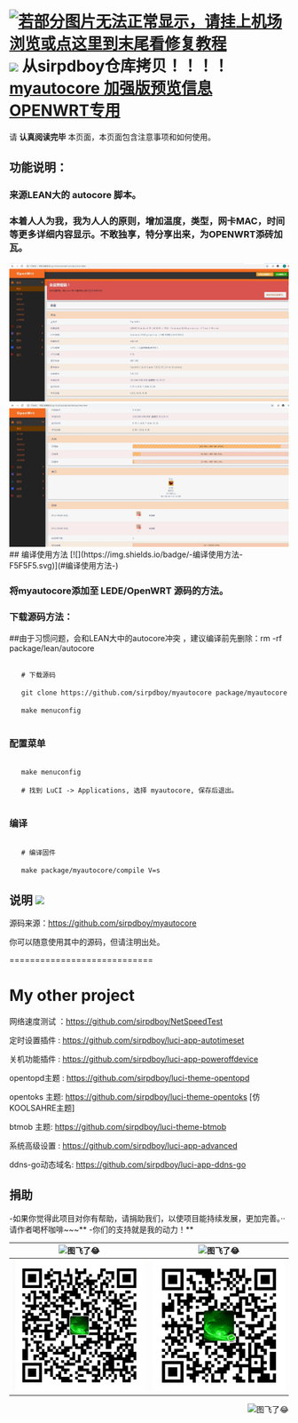 [![若部分图片无法正常显示，请挂上机场浏览或点这里到末尾看修复教程](https://visitor-badge.glitch.me/badge?page_id=sirpdboy-visitor-badge)](#解决-github-网页上图片显示失败的问题) [![](https://img.shields.io/badge/TG群-点击加入-FFFFFF.svg)](https://t.me/joinchat/AAAAAEpRF88NfOK5vBXGBQ)
从sirpdboy仓库拷贝！！！！
[myautocore 加强版预览信息OPENWRT专用](https://github.com/sirpdboy/myautocore)
======================
请 **认真阅读完毕** 本页面，本页面包含注意事项和如何使用。

## 功能说明：

###  来源LEAN大的  autocore 脚本。

###  本着人人为我，我为人人的原则，增加温度，类型，网卡MAC，时间等更多详细内容显示。不敢独享，特分享出来，为OPENWRT添砖加瓦。

<img src="doc/1.jpg" >
<img src="doc/2.jpg" >
## 编译使用方法 [![](https://img.shields.io/badge/-编译使用方法-F5F5F5.svg)](#编译使用方法-)


### 将myautocore添加至 LEDE/OpenWRT 源码的方法。

### 下载源码方法：

##由于习惯问题，会和LEAN大中的autocore冲突 ，建议编译前先删除：rm -rf package/lean/autocore

 ```Brach
 
    # 下载源码

    git clone https://github.com/sirpdboy/myautocore package/myautocore
	
    make menuconfig
	
 ``` 
 
### 配置菜单

 ```Brach
 
    make menuconfig
	
	# 找到 LuCI -> Applications, 选择 myautocore, 保存后退出。
	
 ``` 
### 编译

 ```Brach 
 
    # 编译固件
	
    make package/myautocore/compile V=s
 ```

## 说明 [![](https://img.shields.io/badge/-说明-F5F5F5.svg)](#说明-)

源码来源：https://github.com/sirpdboy/myautocore

你可以随意使用其中的源码，但请注明出处。

============================


# My other project

网络速度测试 ：https://github.com/sirpdboy/NetSpeedTest

定时设置插件 : https://github.com/sirpdboy/luci-app-autotimeset

关机功能插件 : https://github.com/sirpdboy/luci-app-poweroffdevice

opentopd主题 : https://github.com/sirpdboy/luci-theme-opentopd

opentoks 主题: https://github.com/sirpdboy/luci-theme-opentoks [仿KOOLSAHRE主题]

btmob 主题: https://github.com/sirpdboy/luci-theme-btmob

系统高级设置 : https://github.com/sirpdboy/luci-app-advanced

ddns-go动态域名: https://github.com/sirpdboy/luci-app-ddns-go


## 捐助

-如果你觉得此项目对你有帮助，请捐助我们，以使项目能持续发展，更加完善。··请作者喝杯咖啡~~~**
-你们的支持就是我的动力！**

|     <img src="https://img.shields.io/badge/-支付宝-F5F5F5.svg" href="#赞助支持本项目-" height="25" alt="图飞了😂"/>  |  <img src="https://img.shields.io/badge/-微信-F5F5F5.svg" height="25" alt="图飞了😂" href="#赞助支持本项目-"/>  | 
| :-----------------: | :-------------: |
|![xm1](https://raw.githubusercontent.com/sirpdboy/openwrt/master/doc/支付宝.png) | ![xm1](https://raw.githubusercontent.com/sirpdboy/openwrt/master/doc/微信.png) |

<a href="#readme">
    <img src="https://img.shields.io/badge/-返回顶部-orange.svg" alt="图飞了😂" title="返回顶部" align="right"/>
</a>

